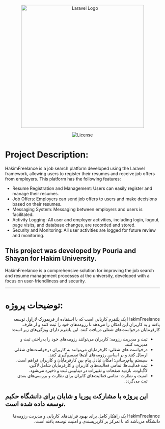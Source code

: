 <p align="center"><a href="https://laravel.com" target="_blank"><img src="https://raw.githubusercontent.com/laravel/art/master/logo-lockup/5%20SVG/2%20CMYK/1%20Full%20Color/laravel-logolockup-cmyk-red.svg" width="400" alt="Laravel Logo"></a></p>

<p align="center">
<a href="https://packagist.org/packages/laravel/framework"><img src="https://img.shields.io/packagist/l/laravel/framework" alt="License"></a>
</p>

# Project Description:
HakimFreelance is a job search platform developed using the Laravel framework, allowing users to register their resumes and receive job offers from employers. This platform has the following features:

- Resume Registration and Management: Users can easily register and manage their resumes.
- Job Offers: Employers can send job offers to users and make decisions based on their resumes.
- Messaging System: Messaging between employers and users is facilitated.
- Activity Logging: All user and employer activities, including login, logout, page visits, and database changes, are recorded and stored.
- Security and Monitoring: All user activities are logged for future review and monitoring.
## This project was developed by Pouria and Shayan for Hakim University.
HakimFreelance is a comprehensive solution for improving the job search and resume management processes at the university, developed with a focus on user-friendliness and security.
<hr>

# توضیحات پروژه:

<div dir="rtl">
HakimFreelance یک پلتفرم کاریابی است که با استفاده از فریمورک لاراول توسعه یافته و به کاربران این امکان را می‌دهد تا رزومه‌های خود را ثبت کنند و از طرف کارفرمایان درخواست‌های شغلی دریافت کنند. این پلتفرم دارای ویژگی‌های زیر است:

- ثبت و مدیریت رزومه: کاربران می‌توانند رزومه‌های خود را به‌راحتی ثبت و مدیریت کنند.
- درخواست های شغلی: کارفرمایان می‌توانند به کاربران درخواست‌های شغلی ارسال کنند و بر اساس رزومه‌های آن‌ها تصمیم‌گیری کنند.
- سیستم پیام‌رسانی: امکان تبادل پیام بین کارفرمایان و کاربران فراهم است.
- ثبت فعالیت‌ها: تمامی فعالیت‌های کاربران و کارفرمایان شامل لاگین، لاگ‌اوت، بازدید صفحات و تغییرات در دیتابیس ثبت و ذخیره می‌شود.
- امنیت و نظارت: تمامی فعالیت‌های کابران برای نظارت و بررسی‌های بعدی ثبت می‌گردد.
   </div>
## این پروژه با مشارکت پوریا و شایان برای دانشگاه حکیم توسعه داده شده است.
<div dir="rtl">
HakimFreelance یک راهکار کامل برای بهبود فرایندهای کاریابی و مدیریت رزومه‌ها دانشگاه می‌باشد که با تمرکز بر کاربرپسندی و امنیت توسعه یافته است.
 </div>
